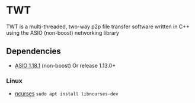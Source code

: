 # TWT 
TWT is a multi-threaded, two-way p2p file transfer software written in C++ using the ASIO (non-boost) networking library

## Dependencies
* [ASIO 1.18.1](https://sourceforge.net/projects/asio/files/asio/1.18.1%20%28Stable%29/) (non-boost) Or release 1.13.0+ <br>

### Linux
* [ncurses](https://packages.ubuntu.com/groovy/libncurses-dev) `sudo apt install libncurses-dev` <br>
